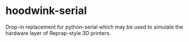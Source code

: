 hoodwink-serial
===============

Drop-in replacement for python-serial which may be used to simulate the hardware layer of Reprap-style 3D printers.
